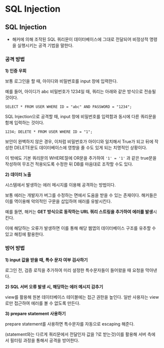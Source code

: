 # SQL Injection

## **SQL Injection**

- 해커에 의해 조작된 SQL 쿼리문이 데이터베이스에 그대로 전달되어 비정상적 명령을 실행시키는 공격 기법을 말한다.

### **공격 방법**

**1) 인증 우회**

보통 로그인을 할 때, 아이디와 비밀번호를 input 창에 입력한다.

예를 들어, 아이디가 abc 비밀번호가 1234일 때, 쿼리는 아래와 같은 방식으로 전송될 것이다.

`SELECT * FROM USER WHERE ID = "abc" AND PASSWORD = "1234";`

SQL Injection으로 공격할 때, input 창에 비밀번호를 입력함과 동시에 다른 쿼리문을 함께 입력하는 것이다.

`1234; DELETE * FROM USER WHERE ID = "1";`

보안이 완벽하지 않은 경우, 이처럼 비밀번호가 아이디와 일치해서 True가 되고 뒤에 작성한 DELETE문도 데이터베이스에 영향을 줄 수도 있게 되는 치명적인 상황이다.

이 밖에도 기본 쿼리문의 WHERE절에 OR문을 추가하여 `'1' = '1'` 과 같은 true문을 작성하여 무조건 적용되도록 수정한 뒤 DB를 마음대로 조작할 수도 있다.

**2) 데이터 노출**

시스템에서 발생하는 에러 메시지를 이용해 공격하는 방법이다.

보통 에러는 개발자가 버그를 수정하는 면에서 도움을 받을 수 있는 존재이다. 해커들은 이를 역이용해 악의적인 구문을 삽입하여 에러를 유발시킨다.

예를 들면, 해커는 **GET 방식으로 동작하는 URL 쿼리 스트링을 추가하여 에러를 발생**시킨다.

이에 해당하는 오류가 발생하면 이를 통해 해당 웹앱의 데이터베이스 구조를 유추할 수 있고 해킹에 활용한다.

### **방어 방법**

**1) input 값을 받을 때, 특수 문자 여부 검사하기**

로그인 전, 검증 로직을 추가하여 미리 설정한 특수문자들이 들어왔을 때 요청을 막아낸다.

**2) SQL 서버 오류 발생 시, 해당하는 에러 메시지 감추기**

view를 활용해 원본 데이터베이스 테이블에는 접근 권한을 높인다. 일반 사용자는 view로만 접근하여 에러를 볼 수 없도록 만든다.

**3) prepare statement 사용하기**

prepare statement를 사용하면 특수문자를 자동으로 escaping 해준다.

(statement와는 다르게 쿼리문에서 전달인자 값을 ?로 받는것)이를 활용해 서버 측에서 필터링 과정을 통해서 공격을 방어한다.
